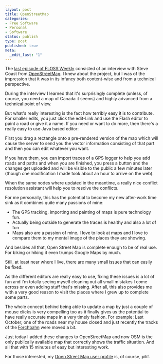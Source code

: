 ```yaml
---
layout: post
title: OpenStreetMap
categories:
- Free Software
- Personal
- Software
status: publish
type: post
published: true
meta:
  _edit_last: "1"
---
```

The <a href="http://www.twit.tv/floss81">last episode of FLOSS Weekly</a> consisted of an interview with Steve Coast from <a href="http://www.openstreetmap.org">OpenStreetMap</a>. I knew about the project, but I was of the impression that it was in its infancy both content-wise and from a technical perspective.

During the interview I learned that it's surprisingly complete (unless, of course, you need a map of Canada it seems) and highly advanced from a technical point of view.

But what's really interesting is the fact how terribly easy it is to contribute. For smaller edits, you just click the edit-Link and use the Flash editor to paint a road or give it a name. If you need or want to do more, then there's a really easy to use Java based editor:

First you drag a rectangle onto a pre-rendered version of the map which will cause the server to send you the vector information consisting of that part and then you can edit whatever you want.

If you have them, you can import traces of a GPS logger to help you add roads and paths and when you are finished, you press a button and the changes get uploaded and will be visible to the public a few minutes later (though one modification I made took about an hour to arrive on the web).

When the same nodes where updated in the meantime, a really nice conflict resolution assistant will help you to resolve the conflicts.

For me personally, this has the potential to become my new after-work time sink as it combines quite many passions of mine:
<ul>
	<li>The GPS tracking, importing and painting of maps is pure technology fun.</li>
	<li>Actually being outside to generate the traces is healthy and also a lot of fun</li>
	<li>Maps also are a passion of mine. I love to look at maps and I love to compare them to my mental image of the places they are showing.</li>
</ul>
And besides all that, Open Street Map is complete enough to be of real use. For biking or hiking it even trumps Google Maps by much.

Still, at least near where I live, there are many small issues that can easily be fixed.

As the different editors are really easy to use, fixing these issues is a lot of fun and I'm totally seeing myself cleaning out all small mistakes I come across or even adding stuff that's missing. After all, this also provides me with a very good reason to visit the places where I grew up to complete some parts.

The whole concept behind being able to update a map by just a couple of mouse clicks is very compelling too as it finally gives us the potential to have really accurate maps in a very timely fashion. For example: Last October, one of the roads near my house closed and just recently the tracks of the <a href="/2004/03/some-suburban-railways-i/">Forchbahn</a> were moved a bit.

Just today I added these changes to OpenStreetMap and now OSM is the only publically available map that correctly shows the traffic situation. And all that with 15 minutes of easy but interesting work.

For those interested, my <a href="http://www.openstreetmap.org/user/pilif">Open Street Map user profile</a> is, of course, pilif.
